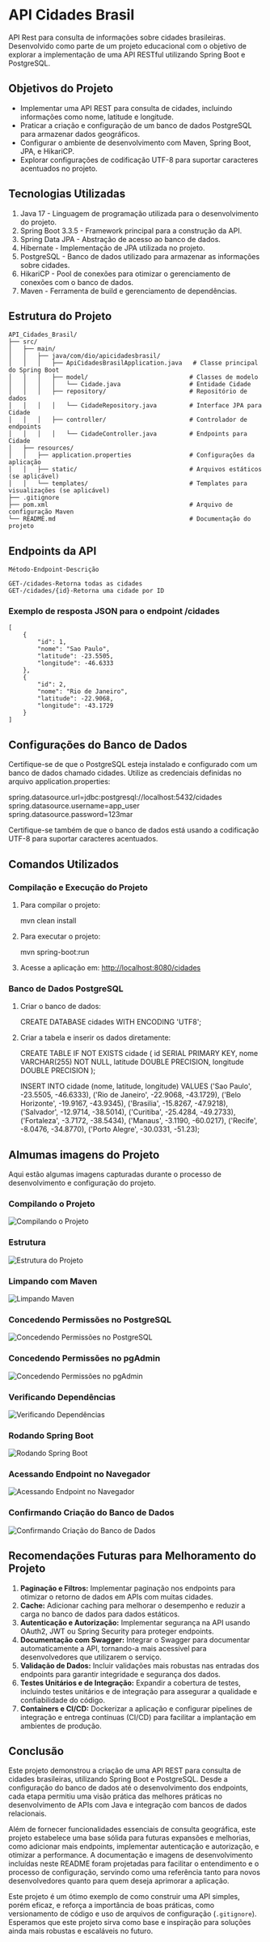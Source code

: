 # API Cidades Brasil

API Rest para consulta de informações sobre cidades brasileiras. Desenvolvido como parte de um projeto educacional com o objetivo de explorar a implementação de uma API RESTful utilizando Spring Boot e PostgreSQL.

## Objetivos do Projeto

- Implementar uma API REST para consulta de cidades, incluindo informações como nome, latitude e longitude.
- Praticar a criação e configuração de um banco de dados PostgreSQL para armazenar dados geográficos.
- Configurar o ambiente de desenvolvimento com Maven, Spring Boot, JPA, e HikariCP.
- Explorar configurações de codificação UTF-8 para suportar caracteres acentuados no projeto.

## Tecnologias Utilizadas

1. Java 17 - Linguagem de programação utilizada para o desenvolvimento do projeto.
2. Spring Boot 3.3.5 - Framework principal para a construção da API.
3. Spring Data JPA - Abstração de acesso ao banco de dados.
4. Hibernate - Implementação de JPA utilizada no projeto.
5. PostgreSQL - Banco de dados utilizado para armazenar as informações sobre cidades.
6. HikariCP - Pool de conexões para otimizar o gerenciamento de conexões com o banco de dados.
7. Maven - Ferramenta de build e gerenciamento de dependências.

## Estrutura do Projeto

    API_Cidades_Brasil/
    ├── src/
    │   ├── main/
    │   │   ├── java/com/dio/apicidadesbrasil/
    │   │   │   ├── ApiCidadesBrasilApplication.java   # Classe principal do Spring Boot
    │   │   │   ├── model/                            # Classes de modelo
    │   │   │   │   └── Cidade.java                   # Entidade Cidade
    │   │   │   ├── repository/                       # Repositório de dados
    │   │   │   │   └── CidadeRepository.java         # Interface JPA para Cidade
    │   │   │   ├── controller/                       # Controlador de endpoints
    │   │   │   │   └── CidadeController.java         # Endpoints para Cidade
    │   ├── resources/
    │   │   ├── application.properties                # Configurações da aplicação
    │   │   ├── static/                               # Arquivos estáticos (se aplicável)
    │   │   └── templates/                            # Templates para visualizações (se aplicável)
    ├── .gitignore
    ├── pom.xml                                       # Arquivo de configuração Maven
    └── README.md                                     # Documentação do projeto

## Endpoints da API

    Método-Endpoint-Descrição

    GET-/cidades-Retorna todas as cidades
    GET-/cidades/{id}-Retorna uma cidade por ID

### Exemplo de resposta JSON para o endpoint /cidades

    [
        {
            "id": 1,
            "nome": "Sao Paulo",
            "latitude": -23.5505,
            "longitude": -46.6333
        },
        {
            "id": 2,
            "nome": "Rio de Janeiro",
            "latitude": -22.9068,
            "longitude": -43.1729
        }
    ]

## Configurações do Banco de Dados

Certifique-se de que o PostgreSQL esteja instalado e configurado com um banco de dados chamado cidades. Utilize as credenciais definidas no arquivo application.properties:

spring.datasource.url=jdbc:postgresql://localhost:5432/cidades
spring.datasource.username=app_user
spring.datasource.password=123mar

Certifique-se também de que o banco de dados está usando a codificação UTF-8 para suportar caracteres acentuados.

## Comandos Utilizados

### Compilação e Execução do Projeto

1. Para compilar o projeto:

    mvn clean install

2. Para executar o projeto:

    mvn spring-boot:run

3. Acesse a aplicação em: <http://localhost:8080/cidades>

### Banco de Dados PostgreSQL

1. Criar o banco de dados:

    CREATE DATABASE cidades WITH ENCODING 'UTF8';

2. Criar a tabela e inserir os dados diretamente:

    CREATE TABLE IF NOT EXISTS cidade (
        id SERIAL PRIMARY KEY,
        nome VARCHAR(255) NOT NULL,
        latitude DOUBLE PRECISION,
        longitude DOUBLE PRECISION
    );

    INSERT INTO cidade (nome, latitude, longitude) VALUES
    ('Sao Paulo', -23.5505, -46.6333),
    ('Rio de Janeiro', -22.9068, -43.1729),
    ('Belo Horizonte', -19.9167, -43.9345),
    ('Brasilia', -15.8267, -47.9218),
    ('Salvador', -12.9714, -38.5014),
    ('Curitiba', -25.4284, -49.2733),
    ('Fortaleza', -3.7172, -38.5434),
    ('Manaus', -3.1190, -60.0217),
    ('Recife', -8.0476, -34.8770),
    ('Porto Alegre', -30.0331, -51.23);

## Almumas imagens do Projeto

Aqui estão algumas imagens capturadas durante o processo de desenvolvimento e configuração do projeto.

### Compilando o Projeto

![Compilando o Projeto](src/images/Compilando_Projeto.PNG)

### Estrutura

![Estrutura do Projeto](src/images/Estrutura_Projeto.PNG)

### Limpando com Maven

![Limpando Maven](src/images/Limpando_Maven.PNG)

### Concedendo Permissões no PostgreSQL

![Concedendo Permissões no PostgreSQL](src/images/Concedendo_Permissoes_Conexao_PostgreSQL.PNG)

### Concedendo Permissões no pgAdmin

![Concedendo Permissões no pgAdmin](src/images/Concedendo_Permissoes_pgAdmin.PNG)

### Verificando Dependências

![Verificando Dependências](src/images/Verificando_Dependencias.PNG)

### Rodando Spring Boot

![Rodando Spring Boot](src/images/Rodando_Spring_Boot.PNG)

### Acessando Endpoint no Navegador

![Acessando Endpoint no Navegador](src/images/Acessando_Endpoint_Navegador.PNG)

### Confirmando Criação do Banco de Dados

![Confirmando Criação do Banco de Dados](src/images/Confirmando_Criacao_Banco_Dados_Cidades.PNG)

## Recomendações Futuras para Melhoramento do Projeto

1. **Paginação e Filtros:** Implementar paginação nos endpoints para otimizar o retorno de dados em APIs com muitas cidades.
2. **Cache:** Adicionar caching para melhorar o desempenho e reduzir a carga no banco de dados para dados estáticos.
3. **Autenticação e Autorização:** Implementar segurança na API usando OAuth2, JWT ou Spring Security para proteger endpoints.
4. **Documentação com Swagger:** Integrar o Swagger para documentar automaticamente a API, tornando-a mais acessível para desenvolvedores que utilizarem o serviço.
5. **Validação de Dados:** Incluir validações mais robustas nas entradas dos endpoints para garantir integridade e segurança dos dados.
6. **Testes Unitários e de Integração:** Expandir a cobertura de testes, incluindo testes unitários e de integração para assegurar a qualidade e confiabilidade do código.
7. **Containers e CI/CD:** Dockerizar a aplicação e configurar pipelines de integração e entrega contínuas (CI/CD) para facilitar a implantação em ambientes de produção.

## Conclusão

Este projeto demonstrou a criação de uma API REST para consulta de cidades brasileiras, utilizando Spring Boot e PostgreSQL. Desde a configuração do banco de dados até o desenvolvimento dos endpoints, cada etapa permitiu uma visão prática das melhores práticas no desenvolvimento de APIs com Java e integração com bancos de dados relacionais.

Além de fornecer funcionalidades essenciais de consulta geográfica, este projeto estabelece uma base sólida para futuras expansões e melhorias, como adicionar mais endpoints, implementar autenticação e autorização, e otimizar a performance. A documentação e imagens de desenvolvimento incluídas neste README foram projetadas para facilitar o entendimento e o processo de configuração, servindo como uma referência tanto para novos desenvolvedores quanto para quem deseja aprimorar a aplicação.

Este projeto é um ótimo exemplo de como construir uma API simples, porém eficaz, e reforça a importância de boas práticas, como versionamento de código e uso de arquivos de configuração (`.gitignore`). Esperamos que este projeto sirva como base e inspiração para soluções ainda mais robustas e escaláveis no futuro.
